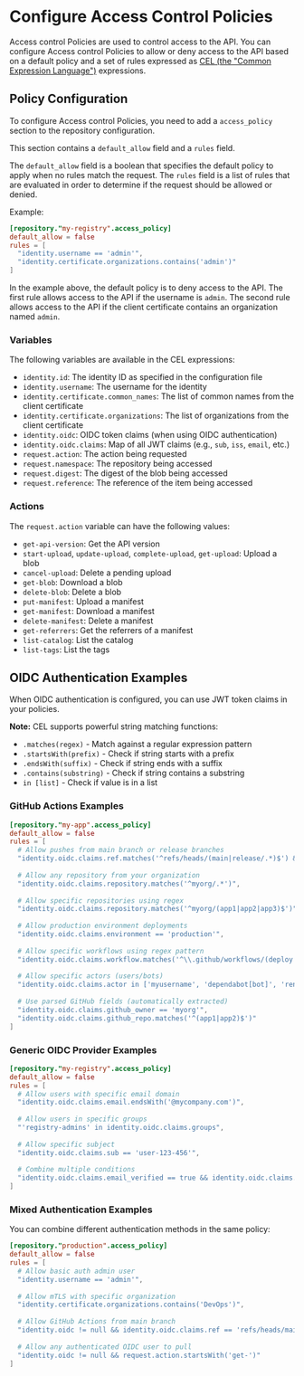 # Configure Access Control Policies

Access control Policies are used to control access to the API.
You can configure Access control Policies to allow or deny access to the API based on a default policy and a set of rules
expressed as [CEL (the "Common Expression Language")](https://cel.dev/) expressions.

## Policy Configuration

To configure Access control Policies, you need to add a `access_policy` section to the repository configuration.

This section contains a `default_allow` field and a `rules` field.

The `default_allow` field is a boolean that specifies the default policy to apply when no rules match the request.
The `rules` field is a list of rules that are evaluated in order to determine if the request should be allowed or denied.

Example:

```toml
[repository."my-registry".access_policy]
default_allow = false
rules = [
  "identity.username == 'admin'",
  "identity.certificate.organizations.contains('admin')"
]
```

In the example above, the default policy is to deny access to the API.
The first rule allows access to the API if the username is `admin`.
The second rule allows access to the API if the client certificate contains an organization named `admin`.

### Variables

The following variables are available in the CEL expressions:

- `identity.id`: The identity ID as specified in the configuration file
- `identity.username`: The username for the identity
- `identity.certificate.common_names`: The list of common names from the client certificate
- `identity.certificate.organizations`: The list of organizations from the client certificate
- `identity.oidc`: OIDC token claims (when using OIDC authentication)
- `identity.oidc.claims`: Map of all JWT claims (e.g., `sub`, `iss`, `email`, etc.)
- `request.action`: The action being requested
- `request.namespace`: The repository being accessed
- `request.digest`: The digest of the blob being accessed
- `request.reference`: The reference of the item being accessed

### Actions

The `request.action` variable can have the following values:
- `get-api-version`: Get the API version
- `start-upload`, `update-upload`, `complete-upload`, `get-upload`: Upload a blob
- `cancel-upload`: Delete a pending upload
- `get-blob`: Download a blob
- `delete-blob`: Delete a blob
- `put-manifest`: Upload a manifest
- `get-manifest`: Download a manifest
- `delete-manifest`: Delete a manifest
- `get-referrers`: Get the referrers of a manifest
- `list-catalog`: List the catalog
- `list-tags`: List the tags

## OIDC Authentication Examples

When OIDC authentication is configured, you can use JWT token claims in your policies.

**Note:** CEL supports powerful string matching functions:
- `.matches(regex)` - Match against a regular expression pattern
- `.startsWith(prefix)` - Check if string starts with a prefix
- `.endsWith(suffix)` - Check if string ends with a suffix
- `.contains(substring)` - Check if string contains a substring
- `in [list]` - Check if value is in a list

### GitHub Actions Examples

```toml
[repository."my-app".access_policy]
default_allow = false
rules = [
  # Allow pushes from main branch or release branches
  "identity.oidc.claims.ref.matches('^refs/heads/(main|release/.*)$') && request.action.startsWith('put-')",
  
  # Allow any repository from your organization
  "identity.oidc.claims.repository.matches('^myorg/.*')",
  
  # Allow specific repositories using regex
  "identity.oidc.claims.repository.matches('^myorg/(app1|app2|app3)$')",
  
  # Allow production environment deployments
  "identity.oidc.claims.environment == 'production'",
  
  # Allow specific workflows using regex pattern
  "identity.oidc.claims.workflow.matches('^\\.github/workflows/(deploy|ci|release)\\.yml$')",
  
  # Allow specific actors (users/bots)
  "identity.oidc.claims.actor in ['myusername', 'dependabot[bot]', 'renovate[bot]']",
  
  # Use parsed GitHub fields (automatically extracted)
  "identity.oidc.claims.github_owner == 'myorg'",
  "identity.oidc.claims.github_repo.matches('^(app1|app2)$')"
]
```

### Generic OIDC Provider Examples

```toml
[repository."my-registry".access_policy]
default_allow = false
rules = [
  # Allow users with specific email domain
  "identity.oidc.claims.email.endsWith('@mycompany.com')",
  
  # Allow users in specific groups
  "'registry-admins' in identity.oidc.claims.groups",
  
  # Allow specific subject
  "identity.oidc.claims.sub == 'user-123-456'",
  
  # Combine multiple conditions
  "identity.oidc.claims.email_verified == true && identity.oidc.claims.role == 'developer'"
]
```

### Mixed Authentication Examples

You can combine different authentication methods in the same policy:

```toml
[repository."production".access_policy]
default_allow = false
rules = [
  # Allow basic auth admin user
  "identity.username == 'admin'",
  
  # Allow mTLS with specific organization
  "identity.certificate.organizations.contains('DevOps')",
  
  # Allow GitHub Actions from main branch
  "identity.oidc != null && identity.oidc.claims.ref == 'refs/heads/main'",
  
  # Allow any authenticated OIDC user to pull
  "identity.oidc != null && request.action.startsWith('get-')"
]
```
